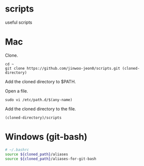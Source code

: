 # scripts
useful scripts

# Mac
Clone.

```
cd ~
git clone https://github.com/jinwoo-jeon0/scripts.git (cloned-directory)
```
Add the cloned directory to $PATH.

Open a file.
```
sudo vi /etc/path.d/$(any-name)
```
Add the cloned directory to the file.
```
(cloned-directory)/scripts
```

# Windows (git-bash)

```sh
# ~/.bashrc
source ${cloned_path}/aliases
source ${cloned_path}/aliases-for-git-bash
```
